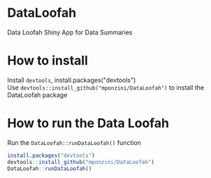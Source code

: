 # DataLoofah
Data Loofah Shiny App for Data Summaries

# How to install
Install `devtools`, install.packages("devtools")  
Use `devtools::install_github("mponzini/DataLoofah")` to install the DataLoofah package

# How to run the Data Loofah
Run the `DataLoofah::runDataLoofah()` function


```r
install.packages("devtools")
devtools::install_github("mponzini/DataLoofah")
DataLoofah::runDataLoofah()
```
